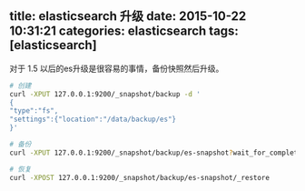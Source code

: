 title: elasticsearch 升级
date: 2015-10-22 10:31:21
categories: elasticsearch
tags: [elasticsearch]
---
对于 1.5 以后的es升级是很容易的事情，备份快照然后升级。
```bash
# 创建
curl -XPUT 127.0.0.1:9200/_snapshot/backup -d '
{
"type":"fs",
"settings":{"location":"/data/backup/es"}
}'

# 备份
curl -XPUT 127.0.0.1:9200/_snapshot/backup/es-snapshot?wait_for_completion=true

# 恢复
curl -XPOST 127.0.0.1:9200/_snapshot/backup/es-snapshot/_restore
```
<!--more--> 